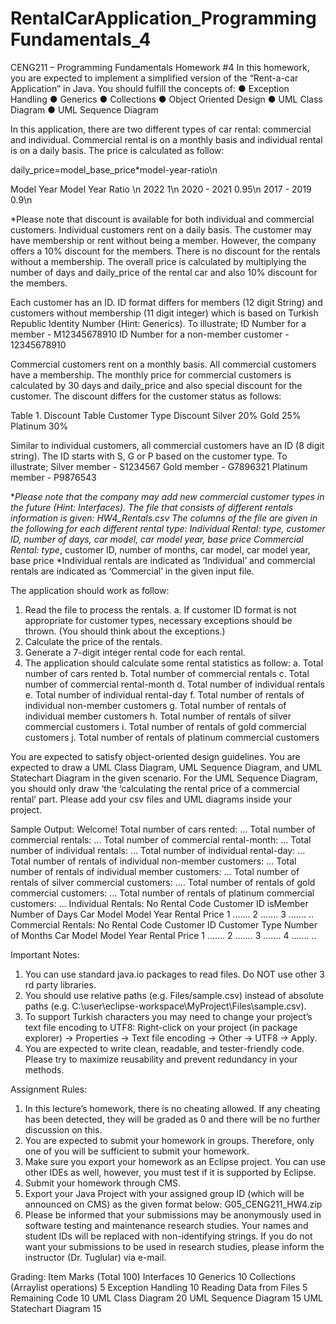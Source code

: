 # RentalCarApplication_ProgrammingFundamentals_4

CENG211 – Programming Fundamentals
Homework #4
In this homework, you are expected to implement a simplified version of the “Rent-a-car
Application” in Java.
You should fulfill the concepts of:
● Exception Handling
● Generics
● Collections
● Object Oriented Design
● UML Class Diagram
● UML Sequence Diagram

In this application, there are two different types of car rental: commercial and individual. Commercial
rental is on a monthly basis and individual rental is on a daily basis. The price is calculated as follow:

daily_price=model_base_price*model-year-ratio\n

Model Year       Model Year Ratio \n
2022                      1\n
2020 - 2021            0.95\n
2017 - 2019             0.9\n

*Please note that discount is available for both individual and commercial customers.
Individual customers rent on a daily basis. The customer may have membership or rent without
being a member. However, the company offers a 10% discount for the members. There is no discount
for the rentals without a membership. The overall price is calculated by multiplying the number of
days and daily_price of the rental car and also 10% discount for the members.

Each customer has an ID. ID format differs for members (12 digit String) and customers without
membership (11 digit integer) which is based on Turkish Republic Identity Number (Hint: Generics).
To illustrate;
ID Number for a member - M12345678910
ID Number for a non-member customer - 12345678910

Commercial customers rent on a monthly basis. All commercial customers have a membership. The
monthly price for commercial customers is calculated by 30 days and daily_price and also special
discount for the customer. The discount differs for the customer status as follows:

Table 1. Discount Table
Customer Type      Discount
Silver              20%
Gold                25%
Platinum            30%

Similar to individual customers, all commercial customers have an ID (8 digit string). The ID starts
with S, G or P based on the customer type. To illustrate;
Silver member - S1234567
Gold member - G7896321
Platinum member - P9876543

***Please note that the company may add new commercial customer types in the future (Hint:
Interfaces).
The file that consists of different rentals information is given: HW4_Rentals.csv The columns of the
file are given in the following for each different rental type:
Individual Rental: type*, customer ID, number of days, car model, car model year, base price
Commercial Rental: type*, customer ID, number of months, car model, car model year, base price
*Individual rentals are indicated as ‘Individual’ and commercial rentals are indicated as ‘Commercial’
in the given input file.

The application should work as follow:
1. Read the file to process the rentals.
a. If customer ID format is not appropriate for customer types, necessary exceptions
should be thrown. (You should think about the exceptions.)
2. Calculate the price of the rentals.
3. Generate a 7-digit integer rental code for each rental.
4. The application should calculate some rental statistics as follow:
a. Total number of cars rented
b. Total number of commercial rentals
c. Total number of commercial rental-month
d. Total number of individual rentals
e. Total number of individual rental-day
f. Total number of rentals of individual non-member customers
g. Total number of rentals of individual member customers
h. Total number of rentals of silver commercial customers
i. Total number of rentals of gold commercial customers
j. Total number of rentals of platinum commercial customers

You are expected to satisfy object-oriented design guidelines.
You are expected to draw a UML Class Diagram, UML Sequence Diagram, and UML Statechart
Diagram in the given scenario. For the UML Sequence Diagram, you should only draw ‘the
‘calculating the rental price of a commercial rental’ part. Please add your csv files and UML diagrams
inside your project.

Sample Output:
Welcome!
Total number of cars rented: …
Total number of commercial rentals: …
Total number of commercial rental-month: …
Total number of individual rentals: …
Total number of individual rental-day: …
Total number of rentals of individual non-member customers: …
Total number of rentals of individual member customers: …
Total number of rentals of silver commercial customers: ….
Total number of rentals of gold commercial customers: …
Total number of rentals of platinum commercial customers: …
Individual Rentals:
No Rental Code Customer ID isMember Number of Days Car Model Model Year Rental Price
1 .…...
2 …….
3 …….
..
Commercial Rentals:
No Rental Code Customer ID Customer Type Number of Months Car Model Model Year Rental Price
1 .…...
2 …….
3 …….
4 …….
..

Important Notes:
1. You can use standard java.io packages to read files. Do NOT use other 3
rd party
libraries.
2. You should use relative paths (e.g. Files/sample.csv) instead of absolute
paths (e.g. C:\\user\\eclipse-workspace\\MyProject\\Files\\sample.csv).
3. To support Turkish characters you may need to change your project’s text file
encoding to UTF8: Right-click on your project (in package explorer) → Properties → Text
file encoding → Other → UTF8 → Apply.
4. You are expected to write clean, readable, and tester-friendly code. Please try to
maximize reusability and prevent redundancy in your methods.

Assignment Rules:
1. In this lecture’s homework, there is no cheating allowed. If any cheating has been
detected, they will be graded as 0 and there will be no further discussion on this.
2. You are expected to submit your homework in groups. Therefore, only one of you will
be sufficient to submit your homework.
3. Make sure you export your homework as an Eclipse project. You can use other IDEs
as well, however, you must test if it is supported by Eclipse.
4. Submit your homework through CMS.
5. Export your Java Project with your assigned group ID (which will be announced on
CMS) as the given format below:
G05_CENG211_HW4.zip
6. Please be informed that your submissions may be anonymously used in software
testing and maintenance research studies. Your names and student IDs will be
replaced with non-identifying strings. If you do not want your submissions to be used
in research studies, please inform the instructor (Dr. Tuglular) via e-mail.

Grading:
Item Marks                              (Total 100)
Interfaces                                  10
Generics                                    10
Collections (Arraylist operations)           5
Exception Handling                          10
Reading Data from Files                      5
Remaining Code                              10
UML Class Diagram                           20
UML Sequence Diagram                        15
UML Statechart Diagram                      15
